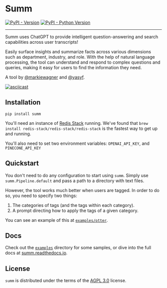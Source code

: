 # Summ

[![PyPI - Version](https://img.shields.io/pypi/v/summ.svg)](https://pypi.org/project/summ)
[![PyPI - Python Version](https://img.shields.io/pypi/pyversions/summ.svg)](https://pypi.org/project/summ)

-----

Summ uses ChatGPT to provide intelligent question-answering and search capabilities across user transcripts!

Easily surface insights and summarize facts across various dimensions such as department, industry, and role. With the help of natural language processing, the tool can understand and respond to complex questions and queries, making it easy for users to find the information they need.

A tool by [@markiewagner](https://github.com/markiewagner) and [@yasyf](https://github.com/yasyf).

[![asciicast](https://asciinema.org/a/wMwNAXKzFZtpxo5hV0Rxj0GhW.svg)](https://asciinema.org/a/wMwNAXKzFZtpxo5hV0Rxj0GhW)

## Installation

```console
pip install summ
```

You'll need an instance of [Redis Stack](https://redis.io/docs/stack/get-started/install/) running. We've found that `brew install redis-stack/redis-stack/redis-stack` is the fastest way to get up and running.

You'll also need to set two environment variables: `OPENAI_API_KEY`, and `PINECONE_API_KEY`

## Quickstart

You don't need to do any configuration to start using `summ`. Simply use `summ.Pipeline.default` and pass a path to a directory with text files.

However, the tool works much better when users are tagged. In order to do so, you need to specify two things:

1. The categories of tags (and the tags within each category).
2. A prompt directing how to apply the tags of a given category.

You can see an example of this at [`examples/otter`](examples/otter).

## Docs

Check out the [`examples`](examples) directory for some samples, or dive into the full docs at [summ.readthedocs.io](https://summ.readthedocs.io/en/latest/).

## License

`summ` is distributed under the terms of the [AGPL 3.0](https://spdx.org/licenses/AGPL-3.0-only.html) license.
